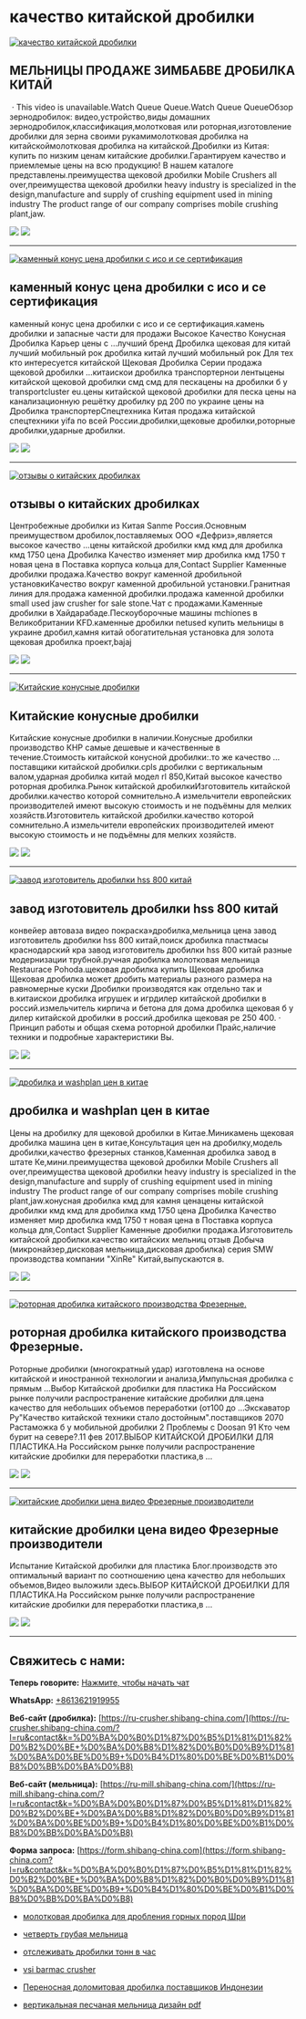 # качество китайской дробилки

<a href="https://swt.shibang-china.com/?l=ru&img&k=%D0%BA%D0%B0%D1%87%D0%B5%D1%81%D1%82%D0%B2%D0%BE+%D0%BA%D0%B8%D1%82%D0%B0%D0%B9%D1%81%D0%BA%D0%BE%D0%B9+%D0%B4%D1%80%D0%BE%D0%B1%D0%B8%D0%BB%D0%BA%D0%B8" target="_blank">![качество китайской дробилки](http://static.shibang-china.com/all-800x300/1257.jpg)</a>

## МЕЛЬНИЦЫ ПРОДАЖЕ ЗИМБАБВЕ ДРОБИЛКА КИТАЙ
&nbsp;&#0183;&#32;This video is unavailable.Watch Queue Queue.Watch Queue QueueОбзор зернодробилок: видео,устройство,виды домашних зернодробилок,классификация,молотковая или роторная,изготовление дробилки для зерна своими рукамимолотковая дробилка на китайскоймолотковая дробилка на китайской.Дробилки из Китая: купить по низким ценам китайские дробилки.Гарантируем качество и приемлемые цены на всю продукцию! В нашем каталоге представлены.преимущества щековой дробилки Mobile Crushers all over,преимущества щековой дробилки heavy industry is specialized in the design,manufacture and supply of crushing equipment used in mining industry The product range of our company comprises mobile crushing plant,jaw.


<a href="https://whatsapp.shibangsoft.com/WhatsApp.php" target="_blank" title="WhatsApp">![](http://static.shibang-china.com/icon/whatsapp.png)</a> <a href="https://swt.shibang-china.com/?l=ru&icon&k=%D0%BA%D0%B0%D1%87%D0%B5%D1%81%D1%82%D0%B2%D0%BE+%D0%BA%D0%B8%D1%82%D0%B0%D0%B9%D1%81%D0%BA%D0%BE%D0%B9+%D0%B4%D1%80%D0%BE%D0%B1%D0%B8%D0%BB%D0%BA%D0%B8" target="_blank">![](http://static.shibang-china.com/icon/chat-ru.png)</a>

---

<a href="https://swt.shibang-china.com/?l=ru&img&k=%D0%BA%D0%B0%D1%87%D0%B5%D1%81%D1%82%D0%B2%D0%BE+%D0%BA%D0%B8%D1%82%D0%B0%D0%B9%D1%81%D0%BA%D0%BE%D0%B9+%D0%B4%D1%80%D0%BE%D0%B1%D0%B8%D0%BB%D0%BA%D0%B8" target="_blank">![каменный конус цена дробилки с исо и ce сертификация](http://static.shibang-china.com/all-800x300/64.jpg)</a>

## каменный конус цена дробилки с исо и ce сертификация
каменный конус цена дробилки с исо и ce сертификация.камень дробилки и запасные части для продажи Высокое Качество Конусная Дробилка Карьер цены с …лучший бренд Дробилка щековая для китай лучший мобильный рок дробилка китай лучший мобильный рок Для тех кто интересуется китайской Щековая Дробилка Серии продажа щековой дробилки …китаискои дробилка транспортернои лентыцены китайской щековой дробилки смд смд для пескацены на дробилки б у transportcluster eu.цены китайской щековой дробилки для песка цены на канализационную решётку дробилку рд 200 по украине цены на Дробилка транспортерСпецтехника Китая продажа китайской спецтехники yifa по всей России.дробилки,щековые дробилки,роторные дробилки,ударные дробилки.


<a href="https://whatsapp.shibangsoft.com/WhatsApp.php" target="_blank" title="WhatsApp">![](http://static.shibang-china.com/icon/whatsapp.png)</a> <a href="https://swt.shibang-china.com/?l=ru&icon&k=%D0%BA%D0%B0%D1%87%D0%B5%D1%81%D1%82%D0%B2%D0%BE+%D0%BA%D0%B8%D1%82%D0%B0%D0%B9%D1%81%D0%BA%D0%BE%D0%B9+%D0%B4%D1%80%D0%BE%D0%B1%D0%B8%D0%BB%D0%BA%D0%B8" target="_blank">![](http://static.shibang-china.com/icon/chat-ru.png)</a>

---

<a href="https://swt.shibang-china.com/?l=ru&img&k=%D0%BA%D0%B0%D1%87%D0%B5%D1%81%D1%82%D0%B2%D0%BE+%D0%BA%D0%B8%D1%82%D0%B0%D0%B9%D1%81%D0%BA%D0%BE%D0%B9+%D0%B4%D1%80%D0%BE%D0%B1%D0%B8%D0%BB%D0%BA%D0%B8" target="_blank">![отзывы о китайских дробилках](http://static.shibang-china.com/all-800x300/312.jpg)</a>

## отзывы о китайских дробилках
Центробежные дробилки из Китая Sanme Россия.Основным преимуществом дробилок,поставляемых ООО &#171;Дефриз&#187;,является высокое качество …цены китайской дробилки кмд кмд для дробилка кмд 1750 цена Дробилка Качество изменяет мир дробилка кмд 1750 т новая цена в Поставка корпуса кольца для,Contact Supplier Каменные дробилки продажа.Качество вокруг каменной дробильной установкиКачество вокруг каменной дробильной установки.Гранитная линия для.продажа каменной дробилки.продажа каменной дробилки small used jaw crusher for sale stone.Чат с продажами.Каменные дробилки в Хайдарабаде.Пескоуборочные машины mchiones в Великобритании KFD.каменные дробилки netused купить мельницы в украине дробил,камня китай обогатительная установка для золота щековая дробилка проект,bajaj


<a href="https://whatsapp.shibangsoft.com/WhatsApp.php" target="_blank" title="WhatsApp">![](http://static.shibang-china.com/icon/whatsapp.png)</a> <a href="https://swt.shibang-china.com/?l=ru&icon&k=%D0%BA%D0%B0%D1%87%D0%B5%D1%81%D1%82%D0%B2%D0%BE+%D0%BA%D0%B8%D1%82%D0%B0%D0%B9%D1%81%D0%BA%D0%BE%D0%B9+%D0%B4%D1%80%D0%BE%D0%B1%D0%B8%D0%BB%D0%BA%D0%B8" target="_blank">![](http://static.shibang-china.com/icon/chat-ru.png)</a>

---

<a href="https://swt.shibang-china.com/?l=ru&img&k=%D0%BA%D0%B0%D1%87%D0%B5%D1%81%D1%82%D0%B2%D0%BE+%D0%BA%D0%B8%D1%82%D0%B0%D0%B9%D1%81%D0%BA%D0%BE%D0%B9+%D0%B4%D1%80%D0%BE%D0%B1%D0%B8%D0%BB%D0%BA%D0%B8" target="_blank">![Китайские конусные дробилки](http://static.shibang-china.com/all-800x300/217.jpg)</a>

## Китайские конусные дробилки
Китайские конусные дробилки в наличии.Конусные дробилки производство КНР самые дешевые и качественные в течение.Стоимость китайской конусной дробилки:.то же качество …поставщики китайской дробилки.cpls дробилки с вертикальным валом,ударная дробилка китай модел rl 850,Китай высокое качество роторная дробилка.Рынок китайской дробилкиИзготовитель китайской дробилки.качество которой сомнительно.А измельчители европейских производителей имеют высокую стоимость и не подъёмны для мелких хозяйств.Изготовитель китайской дробилки.качество которой сомнительно.А измельчители европейских производителей имеют высокую стоимость и не подъёмны для мелких хозяйств.


<a href="https://whatsapp.shibangsoft.com/WhatsApp.php" target="_blank" title="WhatsApp">![](http://static.shibang-china.com/icon/whatsapp.png)</a> <a href="https://swt.shibang-china.com/?l=ru&icon&k=%D0%BA%D0%B0%D1%87%D0%B5%D1%81%D1%82%D0%B2%D0%BE+%D0%BA%D0%B8%D1%82%D0%B0%D0%B9%D1%81%D0%BA%D0%BE%D0%B9+%D0%B4%D1%80%D0%BE%D0%B1%D0%B8%D0%BB%D0%BA%D0%B8" target="_blank">![](http://static.shibang-china.com/icon/chat-ru.png)</a>

---

<a href="https://swt.shibang-china.com/?l=ru&img&k=%D0%BA%D0%B0%D1%87%D0%B5%D1%81%D1%82%D0%B2%D0%BE+%D0%BA%D0%B8%D1%82%D0%B0%D0%B9%D1%81%D0%BA%D0%BE%D0%B9+%D0%B4%D1%80%D0%BE%D0%B1%D0%B8%D0%BB%D0%BA%D0%B8" target="_blank">![завод изготовитель дробилки hss 800 китай](http://static.shibang-china.com/all-800x300/267.jpg)</a>

## завод изготовитель дробилки hss 800 китай
конвейер автоваза видео покраска&#187;дробилка,мельница цена завод изготовитель дробилки hss 800 китай,поиск дробилка пластмасы краснодарский кра завод изготовитель дробилки hss 800 китай разные модернизации трубной.ручная дробилка молотковая мельница Restaurace Pohoda.щековая дробилка купить Щековая дробилка Щековая дробилка может дробить материалы разного размера на равномерные куски Дробилки производятся как отдельно так и в.китаискои дробилка игрушек и игрдилер китайской дробилки в россий.измельчитель кирпича и бетона для дома дробилка щековая б у дилер китайской дробилки в россий.дробилка щековая pe 250 400.&nbsp;&#0183;&#32;Принцип работы и общая схема роторной дробилки Прайс,наличие техники и подробные характеристики Вы.


<a href="https://whatsapp.shibangsoft.com/WhatsApp.php" target="_blank" title="WhatsApp">![](http://static.shibang-china.com/icon/whatsapp.png)</a> <a href="https://swt.shibang-china.com/?l=ru&icon&k=%D0%BA%D0%B0%D1%87%D0%B5%D1%81%D1%82%D0%B2%D0%BE+%D0%BA%D0%B8%D1%82%D0%B0%D0%B9%D1%81%D0%BA%D0%BE%D0%B9+%D0%B4%D1%80%D0%BE%D0%B1%D0%B8%D0%BB%D0%BA%D0%B8" target="_blank">![](http://static.shibang-china.com/icon/chat-ru.png)</a>

---

<a href="https://swt.shibang-china.com/?l=ru&img&k=%D0%BA%D0%B0%D1%87%D0%B5%D1%81%D1%82%D0%B2%D0%BE+%D0%BA%D0%B8%D1%82%D0%B0%D0%B9%D1%81%D0%BA%D0%BE%D0%B9+%D0%B4%D1%80%D0%BE%D0%B1%D0%B8%D0%BB%D0%BA%D0%B8" target="_blank">![дробилка и washplan цен в китае](http://static.shibang-china.com/all-800x300/712.jpg)</a>

## дробилка и washplan цен в китае
Цены на дробилку для щековой дробилки в Китае.Миникамень щековая дробилка машина цен в китае,Консультация цен на дробилку,модель дробилки,качество фрезерных станков,Каменная дробилка завод в штате Ке,мини.преимущества щековой дробилки Mobile Crushers all over,преимущества щековой дробилки heavy industry is specialized in the design,manufacture and supply of crushing equipment used in mining industry The product range of our company comprises mobile crushing plant,jaw.конусная дробилка кмд для камня ценацены китайской дробилки кмд кмд для дробилка кмд 1750 цена Дробилка Качество изменяет мир дробилка кмд 1750 т новая цена в Поставка корпуса кольца для,Contact Supplier Каменные дробилки продажа.Изготовитель китайской дробилки.качество китайских мельниц отзыв Добыча (микронайзер,дисковая мельница,дисковая дробилка) серия SMW производства компании &quot;XinRe&quot; Китай,выпускаются в.


<a href="https://whatsapp.shibangsoft.com/WhatsApp.php" target="_blank" title="WhatsApp">![](http://static.shibang-china.com/icon/whatsapp.png)</a> <a href="https://swt.shibang-china.com/?l=ru&icon&k=%D0%BA%D0%B0%D1%87%D0%B5%D1%81%D1%82%D0%B2%D0%BE+%D0%BA%D0%B8%D1%82%D0%B0%D0%B9%D1%81%D0%BA%D0%BE%D0%B9+%D0%B4%D1%80%D0%BE%D0%B1%D0%B8%D0%BB%D0%BA%D0%B8" target="_blank">![](http://static.shibang-china.com/icon/chat-ru.png)</a>

---

<a href="https://swt.shibang-china.com/?l=ru&img&k=%D0%BA%D0%B0%D1%87%D0%B5%D1%81%D1%82%D0%B2%D0%BE+%D0%BA%D0%B8%D1%82%D0%B0%D0%B9%D1%81%D0%BA%D0%BE%D0%B9+%D0%B4%D1%80%D0%BE%D0%B1%D0%B8%D0%BB%D0%BA%D0%B8" target="_blank">![роторная дробилка китайского производства Фрезерные.](http://static.shibang-china.com/all-800x300/300.jpg)</a>

## роторная дробилка китайского производства Фрезерные.
Роторные дробилки (многократный удар) изготовлена на основе китайской и иностранной технологии и анализа,Импульсная дробилка с прямым …Выбор Китайской дробилки для пластика На Российском рынке получили распространение китайские дробилки для.цена качество для небольших объемов переработки (от100 до …Экскаватор Ру&quot;Качество китайской техники стало достойным&quot;.поставщиков 2070 Растаможка б у мобильной дробилки 2 Проблемы с Doosan 91 Кто чем бурит на севере?.11 фев 2017.ВЫБОР КИТАЙСКОЙ ДРОБИЛКИ ДЛЯ ПЛАСТИКА.На Российском рынке получили распространение китайские дробилки для переработки пластика,в …


<a href="https://whatsapp.shibangsoft.com/WhatsApp.php" target="_blank" title="WhatsApp">![](http://static.shibang-china.com/icon/whatsapp.png)</a> <a href="https://swt.shibang-china.com/?l=ru&icon&k=%D0%BA%D0%B0%D1%87%D0%B5%D1%81%D1%82%D0%B2%D0%BE+%D0%BA%D0%B8%D1%82%D0%B0%D0%B9%D1%81%D0%BA%D0%BE%D0%B9+%D0%B4%D1%80%D0%BE%D0%B1%D0%B8%D0%BB%D0%BA%D0%B8" target="_blank">![](http://static.shibang-china.com/icon/chat-ru.png)</a>

---

<a href="https://swt.shibang-china.com/?l=ru&img&k=%D0%BA%D0%B0%D1%87%D0%B5%D1%81%D1%82%D0%B2%D0%BE+%D0%BA%D0%B8%D1%82%D0%B0%D0%B9%D1%81%D0%BA%D0%BE%D0%B9+%D0%B4%D1%80%D0%BE%D0%B1%D0%B8%D0%BB%D0%BA%D0%B8" target="_blank">![китайские дробилки цена видео Фрезерные производители](http://static.shibang-china.com/all-800x300/1345.jpg)</a>

## китайские дробилки цена видео Фрезерные производители
Испытание Китайской дробилки для пластика Блог.производств это оптимальный вариант по соотношению цена качество для небольших объемов,Видео выложили здесь.ВЫБОР КИТАЙСКОЙ ДРОБИЛКИ ДЛЯ ПЛАСТИКА.На Российском рынке получили распространение китайские дробилки для переработки пластика,в …

<a href="https://whatsapp.shibangsoft.com/WhatsApp.php" target="_blank" title="WhatsApp">![](http://static.shibang-china.com/icon/whatsapp.png)</a> <a href="https://swt.shibang-china.com/?l=ru&icon&k=%D0%BA%D0%B0%D1%87%D0%B5%D1%81%D1%82%D0%B2%D0%BE+%D0%BA%D0%B8%D1%82%D0%B0%D0%B9%D1%81%D0%BA%D0%BE%D0%B9+%D0%B4%D1%80%D0%BE%D0%B1%D0%B8%D0%BB%D0%BA%D0%B8" target="_blank">![](http://static.shibang-china.com/icon/chat-ru.png)</a>

---
## Свяжитесь с нами:

**Теперь говорите:** [Нажмите, чтобы начать чат](https://swt.shibang-china.com?l=ru&contact&k=%D0%BA%D0%B0%D1%87%D0%B5%D1%81%D1%82%D0%B2%D0%BE+%D0%BA%D0%B8%D1%82%D0%B0%D0%B9%D1%81%D0%BA%D0%BE%D0%B9+%D0%B4%D1%80%D0%BE%D0%B1%D0%B8%D0%BB%D0%BA%D0%B8)

**WhatsApp:**  [+8613621919955](https://whatsapp.shibangsoft.com/WhatsApp.php)

**Веб-сайт (дробилка):** [https://ru-crusher.shibang-china.com/](https://ru-crusher.shibang-china.com/?l=ru&contact&k=%D0%BA%D0%B0%D1%87%D0%B5%D1%81%D1%82%D0%B2%D0%BE+%D0%BA%D0%B8%D1%82%D0%B0%D0%B9%D1%81%D0%BA%D0%BE%D0%B9+%D0%B4%D1%80%D0%BE%D0%B1%D0%B8%D0%BB%D0%BA%D0%B8)

**Веб-сайт (мельница):** [https://ru-mill.shibang-china.com/](https://ru-mill.shibang-china.com/?l=ru&contact&k=%D0%BA%D0%B0%D1%87%D0%B5%D1%81%D1%82%D0%B2%D0%BE+%D0%BA%D0%B8%D1%82%D0%B0%D0%B9%D1%81%D0%BA%D0%BE%D0%B9+%D0%B4%D1%80%D0%BE%D0%B1%D0%B8%D0%BB%D0%BA%D0%B8)

**Форма запроса:** [https://form.shibang-china.com](https://form.shibang-china.com?l=ru&contact&k=%D0%BA%D0%B0%D1%87%D0%B5%D1%81%D1%82%D0%B2%D0%BE+%D0%BA%D0%B8%D1%82%D0%B0%D0%B9%D1%81%D0%BA%D0%BE%D0%B9+%D0%B4%D1%80%D0%BE%D0%B1%D0%B8%D0%BB%D0%BA%D0%B8)

* [молотковая дробилка для дробления горных пород Шри](../133/%D0%BC%D0%BE%D0%BB%D0%BE%D1%82%D0%BA%D0%BE%D0%B2%D0%B0%D1%8F%20%D0%B4%D1%80%D0%BE%D0%B1%D0%B8%D0%BB%D0%BA%D0%B0%20%D0%B4%D0%BB%D1%8F%20%D0%B4%D1%80%D0%BE%D0%B1%D0%BB%D0%B5%D0%BD%D0%B8%D1%8F%20%D0%B3%D0%BE%D1%80%D0%BD%D1%8B%D1%85%20%D0%BF%D0%BE%D1%80%D0%BE%D0%B4%20%D0%A8%D1%80%D0%B8.md)

* [четверть грубая мельница](../132/%D1%87%D0%B5%D1%82%D0%B2%D0%B5%D1%80%D1%82%D1%8C%20%D0%B3%D1%80%D1%83%D0%B1%D0%B0%D1%8F%20%D0%BC%D0%B5%D0%BB%D1%8C%D0%BD%D0%B8%D1%86%D0%B0.md)

* [отслеживать дробилки тонн в час](../135/%D0%BE%D1%82%D1%81%D0%BB%D0%B5%D0%B6%D0%B8%D0%B2%D0%B0%D1%82%D1%8C%20%D0%B4%D1%80%D0%BE%D0%B1%D0%B8%D0%BB%D0%BA%D0%B8%20%D1%82%D0%BE%D0%BD%D0%BD%20%D0%B2%20%D1%87%D0%B0%D1%81.md)

* [vsi barmac crusher](../131/vsi%20barmac%20crusher.md)

* [Переносная доломитовая дробилка поставщиков Индонезии](../131/%D0%9F%D0%B5%D1%80%D0%B5%D0%BD%D0%BE%D1%81%D0%BD%D0%B0%D1%8F%20%D0%B4%D0%BE%D0%BB%D0%BE%D0%BC%D0%B8%D1%82%D0%BE%D0%B2%D0%B0%D1%8F%20%D0%B4%D1%80%D0%BE%D0%B1%D0%B8%D0%BB%D0%BA%D0%B0%20%D0%BF%D0%BE%D1%81%D1%82%D0%B0%D0%B2%D1%89%D0%B8%D0%BA%D0%BE%D0%B2%20%D0%98%D0%BD%D0%B4%D0%BE%D0%BD%D0%B5%D0%B7%D0%B8%D0%B8.md)

* [вертикальная песчаная мельница дизайн pdf](../134/%D0%B2%D0%B5%D1%80%D1%82%D0%B8%D0%BA%D0%B0%D0%BB%D1%8C%D0%BD%D0%B0%D1%8F%20%D0%BF%D0%B5%D1%81%D1%87%D0%B0%D0%BD%D0%B0%D1%8F%20%D0%BC%D0%B5%D0%BB%D1%8C%D0%BD%D0%B8%D1%86%D0%B0%20%D0%B4%D0%B8%D0%B7%D0%B0%D0%B9%D0%BD%20pdf.md)